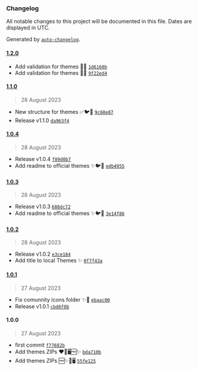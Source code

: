 ### Changelog

All notable changes to this project will be documented in this file. Dates are displayed in UTC.

Generated by [`auto-changelog`](https://github.com/CookPete/auto-changelog).

#### [1.2.0](https://github.com/pigeonposse/iconflow-themes/compare/1.1.0...1.2.0)

- Add validation for themes 🌈🌈 [`1d6160b`](https://github.com/pigeonposse/iconflow-themes/commit/1d6160b25d2d0be5d456d68c6a796d0271818188)
- Add validation for themes 🌈🌈 [`9f22ed4`](https://github.com/pigeonposse/iconflow-themes/commit/9f22ed4fae8d46533396655918bd7e45da2d8687)

#### [1.1.0](https://github.com/pigeonposse/iconflow-themes/compare/1.0.4...1.1.0)

> 28 August 2023

- New structure for themes ✅🐦🌈 [`9c68e87`](https://github.com/pigeonposse/iconflow-themes/commit/9c68e87c1fa7d72c6afa2a1ea6ef1b0bd2400256)
- Release v1.1.0 [`da963f4`](https://github.com/pigeonposse/iconflow-themes/commit/da963f4715801388c6f1119d37633a26777706da)

#### [1.0.4](https://github.com/pigeonposse/iconflow-themes/compare/1.0.3...1.0.4)

> 28 August 2023

- Release v1.0.4 [`f89d0b7`](https://github.com/pigeonposse/iconflow-themes/commit/f89d0b73e02c80b2963f61f21c75248310c3a3eb)
- Add readme to official themes ✨🐦🚀 [`edb4955`](https://github.com/pigeonposse/iconflow-themes/commit/edb49553368bf4cdcede0cf33228c4a4118d9f2c)

#### [1.0.3](https://github.com/pigeonposse/iconflow-themes/compare/1.0.2...1.0.3)

> 28 August 2023

- Release v1.0.3 [`688dc72`](https://github.com/pigeonposse/iconflow-themes/commit/688dc72d8ffbdeb2caf7b7862ba4c35b380251e7)
- Add readme to official themes ✨🐦🚀 [`3e14f86`](https://github.com/pigeonposse/iconflow-themes/commit/3e14f865fffb6ed6945a52935ec5bffb9b8e07f9)

#### [1.0.2](https://github.com/pigeonposse/iconflow-themes/compare/1.0.1...1.0.2)

> 28 August 2023

- Release v1.0.2 [`e3ce184`](https://github.com/pigeonposse/iconflow-themes/commit/e3ce1845399304985e26c03136094f815769e3a0)
- Add title to local Themes ✨ [`0f7f43a`](https://github.com/pigeonposse/iconflow-themes/commit/0f7f43a80d118a697713617aaf4b3b269d6a6c26)

#### [1.0.1](https://github.com/pigeonposse/iconflow-themes/compare/1.0.0...1.0.1)

> 27 August 2023

- Fix comunnity icons folder ✨🌈 [`ebaac00`](https://github.com/pigeonposse/iconflow-themes/commit/ebaac00712db5fa4e602cc93958eb0dd1858633d)
- Release v1.0.1 [`cbd6f0b`](https://github.com/pigeonposse/iconflow-themes/commit/cbd6f0ba4a372380ebf1c4f4ac3cc07f91392224)

#### 1.0.0

> 27 August 2023

- first commit [`f77682b`](https://github.com/pigeonposse/iconflow-themes/commit/f77682ba846de74acb6fd835ae53ef1bed7e60a3)
- Add themes ZIPs ♥️🍎🖥🆓✨ [`bda710b`](https://github.com/pigeonposse/iconflow-themes/commit/bda710bfd68e44f017eddd3ed53aba00e3895397)
- Add themes ZIPs 🆓✨🍎🖥 [`55fe125`](https://github.com/pigeonposse/iconflow-themes/commit/55fe1259d533c9d51bc6b12037cf9fb644d492f4)
